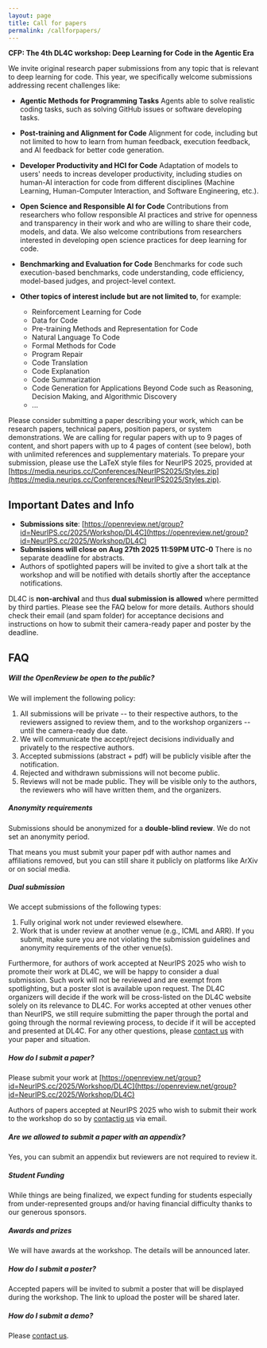 ```yaml
---
layout: page
title: Call for papers
permalink: /callforpapers/
---
```



**CFP: The 4th DL4C workshop: Deep Learning for Code in the Agentic Era**

We invite original research paper submissions from any topic that is relevant to deep learning for code. This year, we specifically welcome submissions addressing recent challenges like:

* **Agentic Methods for Programming Tasks**
Agents able to solve realistic coding tasks, such as solving GitHub issues or software developing tasks. 

* **Post-training and Alignment for Code**
Alignment for code, including but not limited to how to learn from human feedback, execution feedback, and AI feedback for better code generation.

* **Developer Productivity and HCI for Code**
Adaptation of models to users' needs to increas developer productivity, including studies on human-AI interaction for code from different disciplines (Machine Learning, Human-Computer Interaction, and Software Engineering, etc.).

* **Open Science and Responsible AI for Code**
Contributions from researchers who follow responsible AI practices and strive for openness and transparency in their work and who are willing to share their code, models, and data. 
We also welcome contributions from researchers interested in developing open science practices for deep learning for code.

* **Benchmarking and Evaluation for Code**
Benchmarks for code such execution-based benchmarks, code understanding, code efficiency, model-based judges, and project-level context.


* **Other topics of interest include but are not limited to**, for example: 
  * Reinforcement Learning for Code
  * Data for Code
  * Pre-training Methods and Representation for Code
  * Natural Language To Code
  * Formal Methods for Code
  * Program Repair
  * Code Translation
  * Code Explanation
  * Code Summarization
  * Code Generation for Applications Beyond Code such as Reasoning, Decision Making, and Algorithmic Discovery
  * ... 

Please consider submitting a paper describing your work, which can be research papers, technical papers, position papers, or system demonstrations. We are calling for regular papers with up to 9 pages of content, and short papers with up to 4 pages of content (see below), both with unlimited references and supplementary materials. To prepare your submission, please use the LaTeX style files for NeurIPS 2025, provided at [https://media.neurips.cc/Conferences/NeurIPS2025/Styles.zip](https://media.neurips.cc/Conferences/NeurIPS2025/Styles.zip).

## Important Dates and Info

* **Submissions site**: [https://openreview.net/group?id=NeurIPS.cc/2025/Workshop/DL4C](https://openreview.net/group?id=NeurIPS.cc/2025/Workshop/DL4C)
* **Submissions will close on Aug 27th 2025 11:59PM UTC-0** There is no separate deadline for abstracts.
* Authors of spotlighted papers will be invited to give a short talk at the workshop and will be notified with details shortly after the acceptance notifications.

DL4C is **non-archival** and thus **dual submission is allowed** where permitted by third parties. Please see the FAQ below for more details.
Authors should check their email (and spam folder) for acceptance decisions and instructions on how to submit their camera-ready paper and poster by the deadline.


## FAQ


##### **Will the OpenReview be open to the public?**

We will implement the following policy:

1. All submissions will be private -- to their respective authors, to the reviewers assigned to review them, and to the workshop organizers -- until the camera-ready due date.
2. We will communicate the accept/reject decisions individually and privately to the respective authors. 
3. Accepted submissions (abstract + pdf) will be publicly visible after the notification.
4. Rejected and withdrawn submissions will not become public.
5. Reviews will not be made public. They will be visible only to the authors, the reviewers who will have written them, and the organizers.

##### **Anonymity requirements**

Submissions should be anonymized for a **double-blind review**. We do not set an anonymity period.

That means you must submit your paper pdf with author names and affiliations removed,
but you can still share it publicly on platforms like ArXiv or on social media.

##### **Dual submission**

We accept submissions of the following types:

1. Fully original work not under reviewed elsewhere.
2. Work that is under review at another venue (e.g., ICML and ARR). If you submit, make sure you are not violating the submission guidelines and anonymity requirements of the other venue(s).

Furthermore, for authors of work accepted at NeurIPS 2025 who wish to promote their work at DL4C, we will be happy to consider a dual submission. Such work will not be reviewed and are exempt from spotlighting, but a poster slot is available upon request. The DL4C organizers will decide if the work will be cross-listed on the DL4C website solely on its relevance to DL4C. 
For works accepted at other venues other than NeurIPS, we still require submitting the paper through the portal and going through the normal reviewing process, to decide if it will be accepted and presented at DL4C.
For any other questions, please [contact us](mailto:dl4c@googlegroups.com) with your paper and situation.

##### **How do I submit a paper?**

Please submit your work at [https://openreview.net/group?id=NeurIPS.cc/2025/Workshop/DL4C](https://openreview.net/group?id=NeurIPS.cc/2025/Workshop/DL4C)

Authors of papers accepted at NeurIPS 2025 who wish to submit their work to the workshop do so by [contactig us](mailto:dl4c@googlegroups.com) via email.

##### **Are we allowed to submit a paper with an appendix?** 

Yes, you can submit an appendix but reviewers are not required to review it.


##### **Student Funding**

While things are being finalized, we expect funding for students especially from under-represented groups and/or having financial difficulty thanks to our generous sponsors.

##### **Awards and prizes**

We will have awards at the workshop. The details will be announced later.

##### **How do I submit a poster?**

Accepted papers will be invited to submit a poster that will be displayed during the workshop. The link to upload the poster will be shared later.

##### **How do I submit a demo?**

Please [contact us](mailto:dl4c@googlegroups.com).



